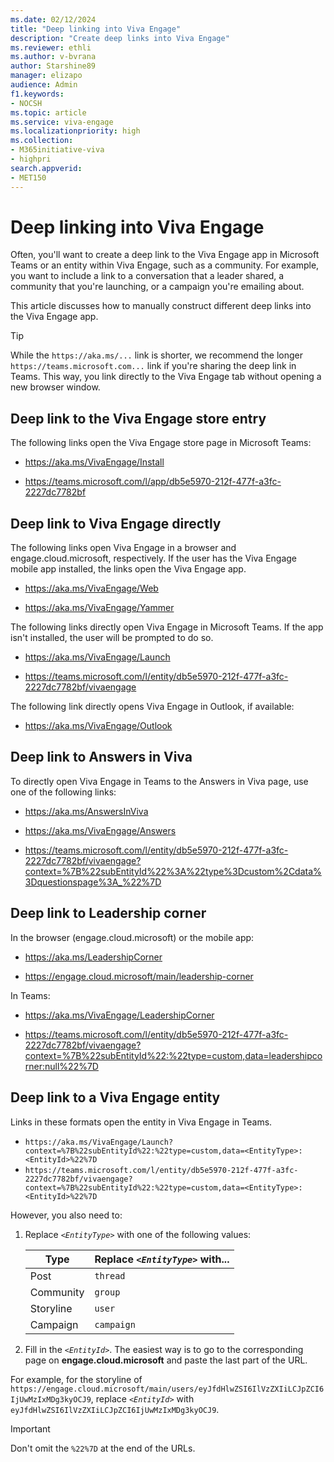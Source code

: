 ```yaml
---
ms.date: 02/12/2024
title: "Deep linking into Viva Engage"
description: "Create deep links into Viva Engage"
ms.reviewer: ethli
ms.author: v-bvrana
author: Starshine89
manager: elizapo
audience: Admin
f1.keywords:
- NOCSH
ms.topic: article
ms.service: viva-engage
ms.localizationpriority: high
ms.collection:  
- M365initiative-viva
- highpri
search.appverid:
- MET150
---
```

# Deep linking into Viva Engage

Often, you'll want to create a deep link to the Viva Engage app in Microsoft Teams or an entity within Viva Engage, such as a community. For example, you want to include a link to a conversation that a leader shared, a community that you're launching, or a campaign you're emailing about.

This article discusses how to manually construct different deep links into the Viva Engage app.

> [!TIP]
> While the `https://aka.ms/...` link is shorter, we recommend the longer `https://teams.microsoft.com...` link if you're sharing the deep link in Teams. This way, you link directly to the Viva Engage tab without opening a new browser window.

## Deep link to the Viva Engage store entry

The following links open the Viva Engage store page in Microsoft Teams:

- <https://aka.ms/VivaEngage/Install>

- <https://teams.microsoft.com/l/app/db5e5970-212f-477f-a3fc-2227dc7782bf>

## Deep link to Viva Engage directly

The following links open Viva Engage in a browser and engage.cloud.microsoft, respectively. If the user has the Viva Engage mobile app installed, the links open the Viva Engage app.

- <https://aka.ms/VivaEngage/Web>

- <https://aka.ms/VivaEngage/Yammer>

The following links directly open Viva Engage in Microsoft Teams. If the app isn't installed, the user will be prompted to do so.

- <https://aka.ms/VivaEngage/Launch>

- <https://teams.microsoft.com/l/entity/db5e5970-212f-477f-a3fc-2227dc7782bf/vivaengage>

The following link directly opens Viva Engage in Outlook, if available:

- <https://aka.ms/VivaEngage/Outlook>

## Deep link to Answers in Viva

To directly open Viva Engage in Teams to the Answers in Viva page, use one of the following links:

- <https://aka.ms/AnswersInViva>

- <https://aka.ms/VivaEngage/Answers>

- <https://teams.microsoft.com/l/entity/db5e5970-212f-477f-a3fc-2227dc7782bf/vivaengage?context=%7B%22subEntityId%22%3A%22type%3Dcustom%2Cdata%3Dquestionspage%3A_%22%7D>


## Deep link to Leadership corner

In the browser (engage.cloud.microsoft) or the mobile app:

- <https://aka.ms/LeadershipCorner>

- <https://engage.cloud.microsoft/main/leadership-corner>

In Teams:

- <https://aka.ms/VivaEngage/LeadershipCorner>

- <https://teams.microsoft.com/l/entity/db5e5970-212f-477f-a3fc-2227dc7782bf/vivaengage?context=%7B%22subEntityId%22:%22type=custom,data=leadershipcorner:null%22%7D> 

## Deep link to a Viva Engage entity

Links in these formats open the entity in Viva Engage in Teams.

- `https://aka.ms/VivaEngage/Launch?context=%7B%22subEntityId%22:%22type=custom,data=<EntityType>:<EntityId>%22%7D`
- `https://teams.microsoft.com/l/entity/db5e5970-212f-477f-a3fc-2227dc7782bf/vivaengage?context=%7B%22subEntityId%22:%22type=custom,data=<EntityType>:<EntityId>%22%7D`

However, you also need to:

1. Replace _`<EntityType>`_ with one of the following values: 
   
   | Type      | Replace _`<EntityType>`_ with... |
   | --------- | ------------- |
   | Post      | `thread`  |
   | Community | `group`  |
   | Storyline | `user`  |
   | Campaign  | `campaign`  |

2. Fill in the  _`<EntityId>`_. The easiest way is to go to the corresponding page on **engage.cloud.microsoft** and paste the last part of the URL. 

For example, for the storyline of `https://engage.cloud.microsoft/main/users/eyJfdHlwZSI6IlVzZXIiLCJpZCI6IjUwMzIxMDg3kyOCJ9`, 
replace _`<EntityId>`_  with `eyJfdHlwZSI6IlVzZXIiLCJpZCI6IjUwMzIxMDg3kyOCJ9`.

> [!IMPORTANT] 
> Don't omit the `%22%7D` at the end of the URLs.
